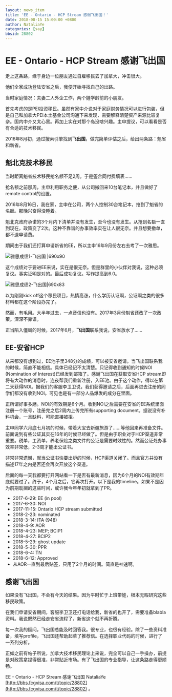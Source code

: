 ```yaml
---
layout: news_item
title: 'EE - Ontario - HCP Stream 感谢飞出国！'
date: 2018-08-15 15:00:00 +0800
author: NataliaYe
categories: [say]
bbsid: 28802
---
```


# EE - Ontario - HCP Stream 感谢飞出国

走上这条路，缘于身边一位朋友通过自雇移民去了加拿大，冲击很大。

他们全家成功登陆安省之后，我便开始寻找自己的出路。

当时家庭情况：夫妻二人外企工作，两个娃学龄前的小朋友。

首先考虑的是PEI投资移民。虽然有家中介说对于家庭财务情况可以进行包装，但是自己和加拿大PEI本土基金公司沟通下来发现，需要解释清楚资产来源比较复杂。国内中介又太心黑。再加上实在对那个岛没啥兴趣。主申提议，可以看看是否有合适的技术移民。

2016年8月初，通过搜索引擎找到**飞出国**，做完简单评估之后，给出两条路：魁省和新省。

## 魁北克技术移民

当时距离魁省技术移民抢名额不足2周。于是签合同付费填表……

抢名额之前那周，主申利用职务之便，从公司搬回来10台笔记本，并且做好了remote control的设置。

2016年8月16日，我在家，主申在公司，两个人控制30台笔记本，抢到了魁省的名额。那晚兴奋得没睡着。

魁北克政府承诺的3个月内下清单并没有发生，至今也没有发生。从抢到名额一直到现在，政策变了2次。这种不靠谱的办事效率实在让人很无奈。并且想要撤单，都不退申请费。

期间由于我们还打算申请新省的EE，所以主申16年9月份左右去考了一次雅思。

![雅思成绩1-飞出国 |690x90](http://disfly.s3-us-west-1.amazonaws.com/optimized/2X/6/65aeb731dc038bffc67102b0f5f3c27436eed440_1_690x90.jpg)

这个成绩对于要进EE来说，实在是很无奈。但是群里的小伙伴对我说，这种必须复议。事实证明是对的。最后成功复议。写作提高到6.0。

![雅思成绩2-飞出国|690x83](http://disfly.s3-us-west-1.amazonaws.com/optimized/2X/0/06c1f1323ce6a6b45e56d781022964c770fd030a_1_690x83.jpg)

以为刚刚kick off这个移民项目，热情高涨，什么学历认证啊，公证啊之类的很多材料都在这个阶段办完了。

然而，有毛用。大半年过去，一点音信也没有。2017年3月份魁省还改了一次政策。深深不靠谱。

正当陷入僵局的时候，2017年6月，**飞出国**联系我说，安省放水了……

## EE-安省HCP

从来都没有想到过，EE池子里348分的成绩，可以被安省邀请。当飞出国联系我的时候，简直不能相信。具体已经记不太清楚。只记得收到通知的时候NOI (Nomination of Interest)已经发到邮箱了。感谢飞出国在获取安省HCP stream即将有大动作的消息时，连夜帮我们重新注册，入EE池。由于这个动作，得以在第二天获得NOI。据我们的客服李卫卫说，我们获得邀请之后，后面再进去注册的同学们都没有收到NOI。可见也是有一部分人品爆发的成分在里面。

正所谓好事多磨。NOI的有效期是6个月。收到NOI之后需要在安省的EE系统里面注册一个账号，注册完之后2周内上传完所有supporting document。据说没有补料机会，一旦缺料，可能直接被拒。

主申同学六月底七月初的时候，带着大宝去新疆旅游了……等他回来再准备文件。前面说到有些公证其实在16年的时候已经做了。但是由于职业对于HCP渠道非常重要。税单，工资单，养老保险之类文件的公证是需要时效性的。然而公证处办事效率非常低，2-3周才能出公证书。

非常非常遗憾，就当公证书快要出炉的时候，HCP渠道关闭了。而且官方并没有描述17年之内是否还会再次开放这个渠道。

后面的每一天我都要打开网站看一下是否有最新消息，因为6个月的NOI有效期年底就要过了。终于，4个月之后，它再次打开。以下是我的timeline。如果不是因为前期耽搁的这些时间，或许我今年年初就拿到了PR。

* 2017-6-29: EE (in pool)
* 2017-6-30: NOI
* 2017-11-15: Ontario HCP stream submitted
* 2018-2-23: nominated
* 2018-3-14: ITA (948)
* 2018-4-9: AOR
* 2018-4-23: MEP; BCIP1
* 2018-4-27: BCIP2
* 2018-5-29: ghost update
* 2018-5-30: PPR
* 2018-6-4: TN
* 2018-6-12: Approved
* 从AOR一直到最后贴签，只用了2个月的时间。简直是神速啊。

## 感谢飞出国

如果没有飞出国，不会有今天的结果。因为平时忙于上班带娃，根本无暇研究这些移民政策。

在我们申请安省期间，客服李卫卫还打电话给我，新省的也开了，需要准备blabla资料。我说既然已经走安省流程了，新省这个就不再折腾。

每一次我的疑问，飞出国总能及时回答我。很专业，也很有经验。除了一些资料准备，填写profile，飞出国还帮助起草了推荐信。在选择职业代码的时候，进行了一系列分析。

正如之前有帖子所说，加拿大技术移民理论上来说，完全可以自己一手操办，前提是对政策拿捏得很准，非常贴近市场。有了飞出国的专业指导，让这条路走得更顺畅。

EE - Ontario - HCP Stream 感谢飞出国  NataliaYe  [http://bbs.fcgvisa.com/t/topic/28802](http://bbs.fcgvisa.com/t/topic/28802) 。